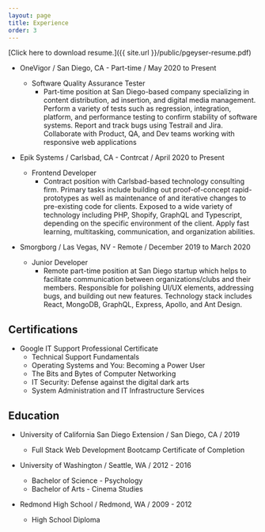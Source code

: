 ```yaml
---
layout: page
title: Experience
order: 3
---
```


[Click here to download resume.]({{ site.url }}/public/pgeyser-resume.pdf)

* OneVigor / San Diego, CA - Part-time / May 2020 to Present
  * Software Quality Assurance Tester
    * Part-time position at San Diego-based company specializing in content distribution, ad insertion, and digital media management. Perform a variety of tests such as regression, integration, platform, and performance testing to confirm stability of software systems. Report and track bugs using Testrail and Jira. Collaborate with Product, QA, and Dev teams working with responsive web applications

* Epik Systems / Carlsbad, CA - Contrcat / April 2020 to Present
  * Frontend Developer
    * Contract position with Carlsbad-based technology consulting firm. Primary tasks include building out proof-of-concept rapid-prototypes as well as maintenance of and iterative changes to pre-existing code for clients. Exposed to a wide variety of technology including PHP, Shopify, GraphQL and Typescript, depending on the specific environment of the client. Apply fast learning, multitasking, communication, and organization abilities.

* Smorgborg / Las Vegas, NV - Remote / December 2019 to March 2020
  * Junior Developer
    * Remote part-time position at San Diego startup which helps to facilitate communication between organizations/clubs and their members. Responsible for polishing UI/UX elements, addressing bugs, and building out new features. Technology stack includes React, MongoDB, GraphQL, Express, Apollo, and Ant Design.

## Certifications

* Google IT Support Professional Certificate
  * Technical Support Fundamentals
  * Operating Systems and You: Becoming a Power User
  * The Bits and Bytes of Computer Networking
  * IT Security: Defense against the digital dark arts
  * System Administration and IT Infrastructure Services

## Education

* University of California San Diego Extension / San Diego, CA / 2019
  * Full Stack Web Development Bootcamp Certificate of Completion

* University of Washington / Seattle, WA / 2012 - 2016
  * Bachelor of Science - Psychology
  * Bachelor of Arts - Cinema Studies

* Redmond High School / Redmond, WA / 2009 - 2012
  * High School Diploma
